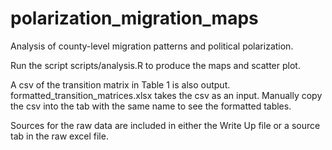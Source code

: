 # polarization_migration_maps
Analysis of county-level migration patterns and political polarization.

Run the script scripts/analysis.R to produce the maps and scatter plot.  

A csv of the transition matrix in Table 1 is also output. formatted_transition_matrices.xlsx takes the csv as an input.  Manually copy the csv into the tab with the same name to see the formatted tables.

Sources for the raw data are included in either the Write Up file or a source tab in the raw excel file.  